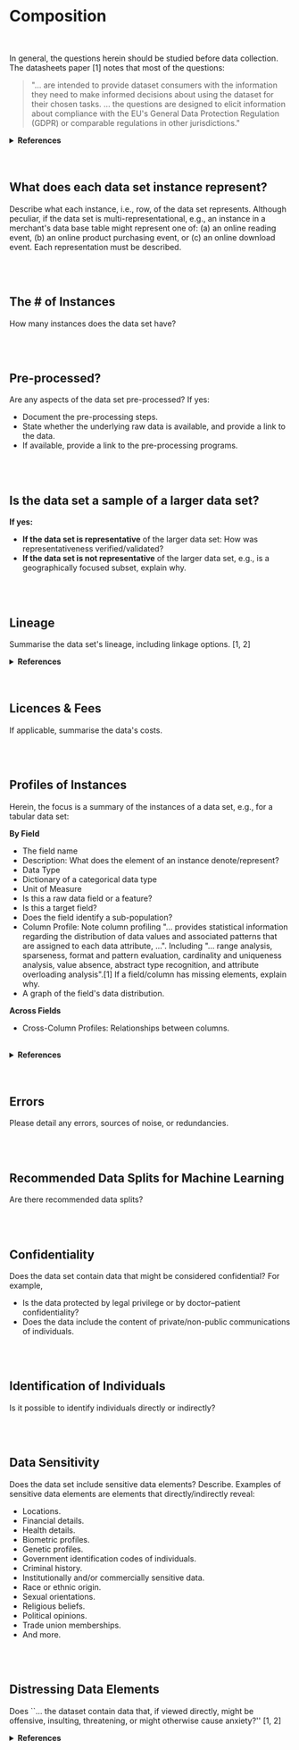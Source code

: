 <br>

# Composition

<br>

In general, the questions herein should be studied before data collection.  The datasheets paper [1] notes that most of the questions:

<blockquote>
  "… are intended to provide dataset consumers with the information they need to make informed decisions about using the dataset for their chosen tasks. … the questions are designed to elicit information about compliance with the EU's General Data Protection Regulation (GDPR) or comparable regulations in other jurisdictions."
</blockquote>


<details><summary><b>References</b></summary>
<ol>
<li><a href="https://arxiv.org/abs/1803.09010v8" target="_blank">Datasheets for Datasets</a>, arXiv:1803.09010v8, 2021, updated datasheet appendix</li>
</ol>
</details>

<br>
<br>

## What does each data set instance represent?

Describe what each instance, i.e., row, of the data set represents.  Although peculiar, if the data set is multi-representational, e.g., an instance in a merchant's data base table might represent one of: (a) an online reading event, (b) an online product purchasing event, or \(c\) an online download event.  Each representation must be described.

<br>
<br>

## The # of Instances

How many instances does the data set have?

<br>
<br>

## Pre-processed?

Are any aspects of the data set pre-processed?  If yes:

* Document the pre-processing steps.
* State whether the underlying raw data is available, and provide a link to the data.
* If available, provide a link to the pre-processing programs.

<br>
<br>

## Is the data set a sample of a larger data set?

**If yes:**

* **If the data set is representative** of the larger data set: How was representativeness verified/validated?
* **If the data set is not representative** of the larger data set, e.g., is a geographically focused subset, explain why.


<br>
<br>


## Lineage

Summarise the data set's lineage, including linkage options. [1, 2]

<details><summary><b>References</b></summary> 
<ol><li><a href="https://www.qlik.com/us/data-management/data-lineage" target="_blank">QLIK: What is data lineage?</a></li>
<li><a href="https://www.ibm.com/topics/data-lineage" target="_blank">IBM: What is data lineage?</a></li></ol>
</details>


<br>
<br>


## Licences & Fees

If applicable, summarise the data's costs.


<br>
<br>


## Profiles of Instances

Herein, the focus is a summary of the instances of a data set, e.g., for a tabular data set:

**By Field**

* The field name
* Description: What does the element of an instance denote/represent?
* Data Type
* Dictionary of a categorical data type
* Unit of Measure
* Is this a raw data field or a feature?
* Is this a target field?
* Does the field identify a sub-population?
* Column Profile: Note column profiling "… provides statistical information regarding the distribution of data values and associated patterns that are assigned to each data attribute, …".  Including "… range analysis, sparseness, format and pattern evaluation, cardinality and uniqueness analysis, value absence, abstract type recognition, and attribute overloading analysis".[1]  If a field/column has missing elements, explain why.
* A graph of the field's data distribution.


**Across Fields**

* Cross-Column Profiles: Relationships between columns.

<br>

<details><summary><b>References</b></summary>
<ol><li>5.5.2 Profiling for Data Quality Assessment, in <a href="https://www.sciencedirect.com/book/9780123742254/master-data-management" target="_blank">Master Data Management</a>, Page 96, The MK/OMG Press, 
2008</li>
<li><a href="https://www.talend.com/resources/what-is-data-profiling/" target="_blank">Data Profiling</a></li>
</ol>
</details>


<br>
<br>


## Errors

Please detail any errors, sources of noise, or redundancies.


<br>
<br>


## Recommended Data Splits for Machine Learning

Are there recommended data splits?


<br>
<br>


## Confidentiality

Does the data set contain data that might be considered confidential?  For example,
* Is the data protected by legal privilege or by doctor–patient confidentiality?
* Does the data include the content of private/non-public communications of individuals.


<br>
<br>


## Identification of Individuals

Is it possible to identify individuals directly or indirectly?

<br>
<br>

## Data Sensitivity

Does the data set include sensitive data elements?  Describe.  Examples of sensitive data elements are 
elements that directly/indirectly reveal:
* Locations.
* Financial details.
* Health details.
* Biometric profiles.
* Genetic profiles.
* Government identification codes of individuals.
* Criminal history.
* Institutionally and/or commercially sensitive data.
* Race or ethnic origin.
* Sexual orientations.
* Religious beliefs.
* Political opinions.
* Trade union memberships.
* And more.

<br>
<br>

## Distressing Data Elements

Does ``… the dataset contain data that, if viewed directly, might be offensive, insulting, threatening, or might otherwise cause anxiety?'' [1, 2]

<details><summary><b>References</b></summary>
<ol>
<li><a href="https://dl.acm.org/doi/10.1145/3458723" target="_blank">Datasheets for Datasets</a>, Communications of the ACM, 2021, Volume 64, Issue 12, pages 86 – 92</li>
<li><a href="https://arxiv.org/abs/1803.09010v8" target="_blank">Datasheets for Datasets</a>, arXiv:1803.09010v8, 2021, updated datasheet appendix</li>
</ol>
</details>

<br>
<br>

<br>
<br>

<br>
<br>

<br>
<br>
